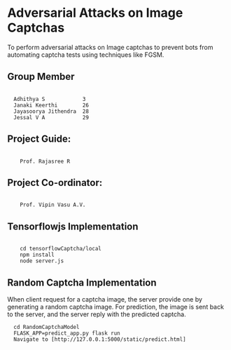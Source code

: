 # Adversarial Attacks on Image Captchas

To perform adversarial attacks on Image captchas to prevent bots from automating captcha tests using techniques like FGSM.

## Group Member

```

  Adhithya S            3
  Janaki Keerthi        26
  Jayasoorya Jithendra  28
  Jessal V A            29

```

## Project Guide:
```

    Prof. Rajasree R

```
## Project Co-ordinator:
```
  
    Prof. Vipin Vasu A.V.

```
## Tensorflowjs Implementation
```
  
    cd tensorflowCaptcha/local
    npm install
    node server.js

```
## Random Captcha Implementation

When client request for a captcha image, the server provide one by generating a random captcha image. For prediction, the image is sent back to the server, and the server reply with the predicted captcha. 

```
  cd RandomCaptchaModel
  FLASK_APP=predict_app.py flask run
  Navigate to [http://127.0.0.1:5000/static/predict.html]
```
